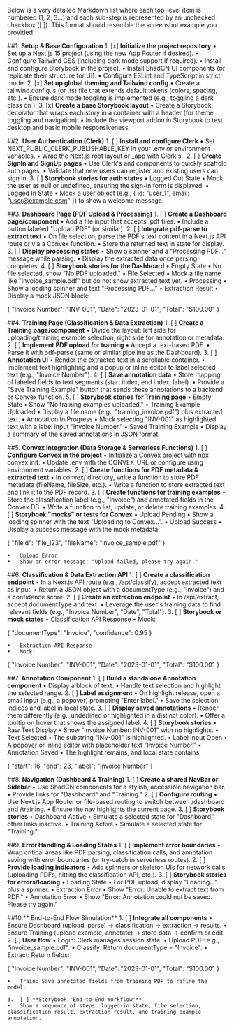 Below is a very detailed Markdown list where each top-level item is numbered (1, 2, 3…) and each sub-step is represented by an unchecked checkbox ([ ]). This format should resemble the screenshot example you provided.

##1. **Setup & Base Configuration** 1. [x] **Initialize the project repository**
• Set up a Next.js 15 project (using the new App Router if desired).
• Configure Tailwind CSS (including dark mode support if required).
• Install and configure Storybook in the project.
• Install ShadCN UI components (or replicate their structure for UI).
• Configure ESLint and TypeScript in strict mode. 2. [x] **Set up global theming and Tailwind config**
• Create a tailwind.config.js (or .ts) file that extends default tokens (colors, spacing, etc.).
• Ensure dark mode toggling is implemented (e.g., toggling a dark class on <html>). 3. [x] **Create a base Storybook layout**
• Create a Storybook decorator that wraps each story in a container with a header (for theme toggling and navigation).
• Include the viewport addon in Storybook to test desktop and basic mobile responsiveness.

##2. **User Authentication (Clerk)** 1. [ ] **Install and configure Clerk**
• Set NEXT_PUBLIC_CLERK_PUBLISHABLE_KEY in your .env or environment variables.
• Wrap the Next.js root layout or \_app with Clerk's <ClerkProvider>. 2. [ ] **Create SignIn and SignUp pages**
• Use Clerk's <SignIn /> and <SignUp /> components to quickly scaffold auth pages.
• Validate that new users can register and existing users can sign in. 3. [ ] **Storybook stories for auth states**
• Logged Out State
• Mock the user as null or undefined, ensuring the sign-in form is displayed.
• Logged In State
• Mock a user object (e.g., { id: "user_1", email: "user@example.com" }) to show a welcome message.

##3. **Dashboard Page (PDF Upload & Processing)** 1. [ ] **Create a Dashboard page/component**
• Add a file input that accepts .pdf files.
• Include a button labeled "Upload PDF" (or similar). 2. [ ] **Integrate pdf-parse to extract text**
• On file selection, parse the PDF's text content in a Next.js API route or via a Convex function.
• Store the returned text in state for display. 3. [ ] **Display processing states**
• Show a spinner and a "Processing PDF..." message while parsing.
• Display the extracted data once parsing completes. 4. [ ] **Storybook stories for the Dashboard**
• Empty State
• No file selected, show "No PDF uploaded."
• File Selected
• Mock a file name like "invoice_sample.pdf" but do not show extracted text yet.
• Processing
• Show a loading spinner and text "Processing PDF..."
• Extraction Result
• Display a mock JSON block:

{
"Invoice Number": "INV-001",
"Date": "2023-01-01",
"Total": "$100.00"
}

##4. **Training Page (Classification & Data Extraction)** 1. [ ] **Create a Training page/component**
• Divide the layout: left side for uploading/training example selection, right side for annotation or metadata. 2. [ ] **Implement PDF upload for training**
• Accept a text-based PDF.
• Parse it with pdf-parse (same or similar pipeline as the Dashboard). 3. [ ] **Annotation UI**
• Render the extracted text in a scrollable container.
• Implement text highlighting and a popup or inline editor to label selected text (e.g., "Invoice Number"). 4. [ ] **Save annotation data**
• Store mapping of labeled fields to text segments (start index, end index, label).
• Provide a "Save Training Example" button that sends these annotations to a backend or Convex function. 5. [ ] **Storybook stories for Training page**
• Empty State
• Show "No training examples uploaded."
• Training Example Uploaded
• Display a file name (e.g., "training_invoice.pdf") plus extracted text.
• Annotation In Progress
• Mock selecting "INV-001" as highlighted text with a label input "Invoice Number."
• Saved Training Example
• Display a summary of the saved annotations in JSON format.

##5. **Convex Integration (Data Storage & Serverless Functions)** 1. [ ] **Configure Convex in the project**
• Initialize a Convex project with npx convex init.
• Update .env with the CONVEX_URL or configure using environment variables. 2. [ ] **Create functions for PDF metadata & extracted text**
• In convex/ directory, write a function to store PDF metadata (fileName, fileSize, etc.).
• Write a function to store extracted text and link it to the PDF record. 3. [ ] **Create functions for training examples**
• Store the classification label (e.g., "Invoice") and annotated fields in the Convex DB.
• Write a function to list, update, or delete training examples. 4. [ ] **Storybook "mocks" or tests for Convex**
• Upload Pending
• Show a loading spinner with the text "Uploading to Convex...".
• Upload Success
• Display a success message with the mock metadata:

{ "fileId": "file_123", "fileName": "invoice_sample.pdf" }

    •	Upload Error
    •	Show an error message: "Upload failed, please try again."

##6. **Classification & Data Extraction API** 1. [ ] **Create a classification endpoint**
• In a Next.js API route (e.g., /api/classify), accept extracted text as input.
• Return a JSON object with a documentType (e.g., "Invoice") and a confidence score. 2. [ ] **Create an extraction endpoint**
• In /api/extract, accept documentType and text.
• Leverage the user's training data to find relevant fields (e.g., "Invoice Number", "Date", "Total"). 3. [ ] **Storybook or mock states**
• Classification API Response
• Mock:

{ "documentType": "Invoice", "confidence": 0.95 }

    •	Extraction API Response
    •	Mock:

{
"Invoice Number": "INV-001",
"Date": "2023-01-01",
"Total": "$100.00"
}

##7. **Annotation Component** 1. [ ] **Build a standalone Annotation component**
• Display a block of text.
• Handle text selection and highlight the selected range. 2. [ ] **Label assignment**
• On highlight release, open a small input (e.g., a popover) prompting "Enter label."
• Save the selection indices and label in local state. 3. [ ] **Display saved annotations**
• Render them differently (e.g., underlined or highlighted in a distinct color).
• Offer a tooltip on hover that shows the assigned label. 4. [ ] **Storybook stories**
• Raw Text Display
• Show "Invoice Number: INV-001" with no highlights.
• Text Selected
• The substring "INV-001" is highlighted.
• Label Input Open
• A popover or inline editor with placeholder text "Invoice Number."
• Annotation Saved
• The highlight remains, and local state contains:

{ "start": 16, "end": 23, "label": "Invoice Number" }

##8. **Navigation (Dashboard & Training)** 1. [ ] **Create a shared NavBar or Sidebar**
• Use ShadCN components for a stylish, accessible navigation bar.
• Provide links for "Dashboard" and "Training." 2. [ ] **Configure routing**
• Use Next.js App Router or file-based routing to switch between /dashboard and /training.
• Ensure the nav highlights the current page. 3. [ ] **Storybook stories**
• Dashboard Active
• Simulate a selected state for "Dashboard," other links inactive.
• Training Active
• Simulate a selected state for "Training."

##9. **Error Handling & Loading States** 1. [ ] **Implement error boundaries**
• Wrap critical areas like PDF parsing, classification calls, and annotation saving with error boundaries (or try-catch in serverless routes). 2. [ ] **Provide loading indicators**
• Add spinners or skeleton UIs for network calls (uploading PDFs, hitting the classification API, etc.). 3. [ ] **Storybook stories for errors/loading**
• Loading State
• For PDF upload, display "Loading..." plus a spinner.
• Extraction Error
• Show "Error: Unable to extract text from PDF."
• Annotation Error
• Show "Error: Annotation could not be saved. Please try again."

##10.** End-to-End Flow Simulation** 1. [ ] **Integrate all components**
• Ensure Dashboard (upload, parse) → classification → extraction → results.
• Ensure Training (upload example, annotate) → store data → confirm or edit. 2. [ ] **User flow**
• Login: Clerk manages session state.
• Upload PDF: e.g., "invoice_sample.pdf".
• Classify: Return documentType = "Invoice".
• Extract: Return fields:

{
"Invoice Number": "INV-001",
"Date": "2023-01-01",
"Total": "$100.00"
}

    •	Train: Save annotated fields from training PDF to refine the model.

    3.	[ ] **Storybook "End-to-End Workflow"**
    •	Show a sequence of steps: logged-in state, file selection, classification result, extraction result, and training example annotation.
